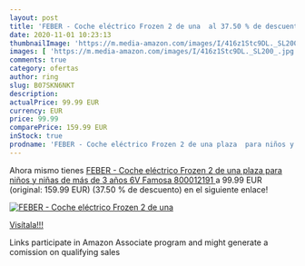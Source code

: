 ```yaml
---
layout: post
title: 'FEBER - Coche eléctrico Frozen 2 de una  al 37.50 % de descuento'
date: 2020-11-01 10:23:13
thumbnailImage: 'https://m.media-amazon.com/images/I/416z1Stc9DL._SL200_.jpg'
images: [ 'https://m.media-amazon.com/images/I/416z1Stc9DL._SL200_.jpg' ]
comments: true
category: ofertas
author: ring
slug: B07SKN6NKT
description:
actualPrice: 99.99 EUR
currency: EUR
price: 99.99
comparePrice: 159.99 EUR
inStock: true
prodname: 'FEBER - Coche eléctrico Frozen 2 de una plaza  para niños y niñas de más de 3 años  6V  Famosa 800012191 '
---
```


Ahora mismo tienes [FEBER - Coche eléctrico Frozen 2 de una plaza  para niños y niñas de más de 3 años  6V  Famosa 800012191 ](https://www.amazon.es/dp/B07SKN6NKT/?tag=tolees-21) a 99.99 EUR (original: 159.99 EUR) (37.50 %  de descuento) en el siguiente enlace!

[![FEBER - Coche eléctrico Frozen 2 de una ](https://m.media-amazon.com/images/I/416z1Stc9DL._SL200_.jpg)](https://www.amazon.es/dp/B07SKN6NKT/?tag=tolees-21)

[Visítala!!!](https://www.amazon.es/dp/B07SKN6NKT/?tag=tolees-21)

Links participate in Amazon Associate program and might generate a comission on qualifying sales
